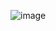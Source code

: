 ![image](https://user-images.githubusercontent.com/91574553/167323209-6f86202b-03df-4ed1-a4f7-3bfa5db996e7.png)
